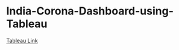 # India-Corona-Dashboard-using-Tableau
[Tableau Link](PremChavhan/India-Corona-dashboard-using-Tableau)
